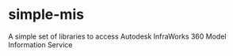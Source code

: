 # simple-mis
 A simple set of libraries to access Autodesk InfraWorks 360 Model Information Service

